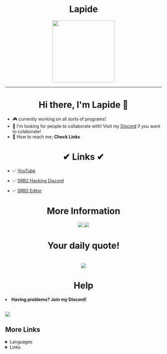 <h1 align = "center">Lapide</h1>
  <p  align = "center"><img src="https://avatars.githubusercontent.com/u/64395933?v=4" width="200"></img></p>
  <hr>

  
<h1  align = "center"> Hi there, I'm Lapide 👋 </h1>

- 🎮 currently working on all sorts of programs!
- 🎇 I'm looking for people to collaborate with! Visit my [Discord](https://discord.gg/NSqAwfSt2y) if you want to colaborate!
- 🧵 How to reach me: **Check Links**
<h1  align = "center">✔ Links ✔</h1>

- ✅ [YouTube](https://www.youtube.com/channel/UCL3XW3JfhRCZpeHJOFAV56Q)

- ✅ [SRB2 Hacking Discord](https://discord.gg/N6vQDFv9gg)

- ✅ [SRB2 Editor](https://srb2-editor.glitch.me/)

<h1 align = "center"> More Information </h1>
<p align = "center">


<img src="https://github-readme-stats.vercel.app/api?username=nonumbershere&theme=material-palenight&show_icons=true">
<img src="https://github-readme-stats.vercel.app/api/top-langs/?username=nonumbershere&langs_count=17&theme=material-palenight&layout=compact">

<br>

  
</p>
<h1 align = "center">Your daily quote!<h1>
<p align = "center">
  <img src = "https://github-readme-quotes.herokuapp.com/quote?theme=nightowl&animation=grow_out_in&layout=churchill&font=Redressed" >
</p>

<h1 align = "center">Help</h1>
<p align = "center">
  
 <li><b>Having problems? Join my Discord!</b>
  </li>
  <br>
  
  <a href="https://discord.gg/N6vQDFv9gg"><img src="https://discord.com/api/guilds/844672127420203018/widget.png?style=banner4" /></a>
  </p>
  <h2>More Links</h2>
<details>
  <summary>Languages</summary>
  
  - [x] Javascript
  - [x] Python
  - [x] C#
  - [x] C++
  - [x] Batch
  - [x] HTML
  - [x] TypeScript
  - [ ] Objective C
  - [ ] Ruby
  - [ ] Java
  - [ ] C
  
  </details>
  
  <details>
    <summary>Links</summary>
    <li><a href="https://www.youtube.com/channel/UCL3XW3JfhRCZpeHJOFAV56Q?sub_confirmation=1">YouTube</a></li>
  </details>
